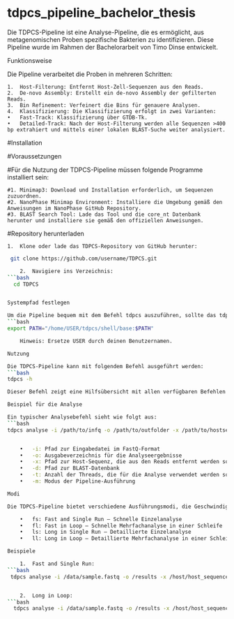 # tdpcs_pipeline_bachelor_thesis
Die TDPCS-Pipeline ist eine Analyse-Pipeline, die es ermöglicht, aus metagenomischen Proben spezifische Bakterien zu identifizieren. Diese Pipeline wurde im Rahmen der Bachelorarbeit von Timo Dinse entwickelt.

Funktionsweise

Die Pipeline verarbeitet die Proben in mehreren Schritten:

	1.	Host-Filterung: Entfernt Host-Zell-Sequenzen aus den Reads.
	2.	De-novo Assembly: Erstellt ein de-novo Assembly der gefilterten Reads.
	3.	Bin Refinement: Verfeinert die Bins für genauere Analysen.
	4.	Klassifizierung: Die Klassifizierung erfolgt in zwei Varianten:
	•	Fast-Track: Klassifizierung über GTDB-Tk.
	•	Detailed-Track: Nach der Host-Filterung werden alle Sequenzen >400 bp extrahiert und mittels einer lokalen BLAST-Suche weiter analysiert.

#Installation

#Voraussetzungen

#Für die Nutzung der TDPCS-Pipeline müssen folgende Programme installiert sein:

	#1.	Minimap3: Download und Installation erforderlich, um Sequenzen zuzuordnen.
	#2.	NanoPhase Minimap Environment: Installiere die Umgebung gemäß den Anweisungen im NanoPhase GitHub Repository.
	#3.	BLAST Search Tool: Lade das Tool und die core_nt Datenbank herunter und installiere sie gemäß den offiziellen Anweisungen.

#Repository herunterladen

	1.	Klone oder lade das TDPCS-Repository von GitHub herunter:
```bash
 git clone https://github.com/username/TDPCS.git

 	2.	Navigiere ins Verzeichnis:
```bash
  cd TDPCS


Systempfad festlegen

Um die Pipeline bequem mit dem Befehl tdpcs auszuführen, sollte das tdpcs/shell/base-Verzeichnis in den Systempfad aufgenommen werden. Dies kann durch folgenden Befehl erreicht werden:
```bash
export PATH="/home/USER/tdpcs/shell/base:$PATH"

	Hinweis: Ersetze USER durch deinen Benutzernamen.

Nutzung

Die TDPCS-Pipeline kann mit folgendem Befehl ausgeführt werden:
```bash
tdpcs -h

Dieser Befehl zeigt eine Hilfsübersicht mit allen verfügbaren Befehlen und Parametern.

Beispiel für die Analyse

Ein typischer Analysebefehl sieht wie folgt aus:
```bash
tdpcs analyse -i /path/to/infq -o /path/to/outfolder -x /path/to/hostsequence -d /path/to/blastdatabase -t Threads -m MODE


	•	-i: Pfad zur Eingabedatei im FastQ-Format
	•	-o: Ausgabeverzeichnis für die Analyseergebnisse
	•	-x: Pfad zur Host-Sequenz, die aus den Reads entfernt werden soll
	•	-d: Pfad zur BLAST-Datenbank
	•	-t: Anzahl der Threads, die für die Analyse verwendet werden sollen
	•	-m: Modus der Pipeline-Ausführung

Modi

Die TDPCS-Pipeline bietet verschiedene Ausführungsmodi, die Geschwindigkeit und Detaillierungsgrad steuern:

	•	fs: Fast and Single Run – Schnelle Einzelanalyse
	•	fl: Fast in Loop – Schnelle Mehrfachanalyse in einer Schleife
	•	ls: Long in Single Run – Detaillierte Einzelanalyse
	•	ll: Long in Loop – Detaillierte Mehrfachanalyse in einer Schleife

Beispiele

	1.	Fast and Single Run:
```bash
 tdpcs analyse -i /data/sample.fastq -o /results -x /host/host_sequence.fasta -d /blast/db/core_nt -t 8 -m fs


 	2.	Long in Loop:
```bash
  tdpcs analyse -i /data/sample.fastq -o /results -x /host/host_sequence.fasta -d /blast/db/core_nt -t 16 -m ll


